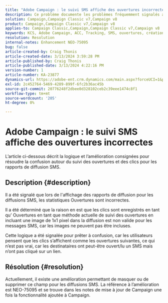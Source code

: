 ```yaml
---
title: "Adobe Campaign : le suivi SMS affiche des ouvertures incorrectes"
description: Ce problème documente les problèmes fréquemment signalés avec le suivi de diffusion SMS affichant des ouvertures incorrectes dans les rapports de diffusion.
solution: Campaign,Campaign Classic v7,Campaign v8
product: Campaign,Campaign Classic v7,Campaign v8
applies-to: Campaign Classic,Campaign,Campaign Classic v7,Campaign v8
keywords: KCS, Adobe Campaign, ACC, Tracking, SMS, ouvertures, création de rapports
resolution: Resolution
internal-notes: Enhancement NEO-75095
bug: false
article-created-by: Craig Thonis
article-created-date: 3/13/2024 3:59:28 PM
article-published-by: Craig Thonis
article-published-date: 3/13/2024 4:22:16 PM
version-number: 1
article-number: KA-23877
dynamics-url: https://adobe-ent.crm.dynamics.com/main.aspx?forceUCI=1&pagetype=entityrecord&etn=knowledgearticle&id=5b0416a9-52e1-ee11-904d-6045bd006079
exl-id: 2c452764-5469-4289-899f-6fc2b36ac45b
source-git-commit: 20776248f2dbee0d328102ceb2c39eee1474c8f1
workflow-type: tm+mt
source-wordcount: '205'
ht-degree: 0%

---
```


# Adobe Campaign : le suivi SMS affiche des ouvertures incorrectes


L’article ci-dessous décrit la logique et l’amélioration consignées pour résoudre la confusion autour du suivi des ouvertures et des clics pour les rapports de diffusion SMS.

## Description {#description}


Il a été signalé que lors de l&#39;affichage des rapports de diffusion pour les diffusions SMS, les statistiques Ouvertures sont incorrectes.

Il a été déterminé que la raison en est que les clics sont enregistrés en tant qu’ Ouvertures en tant que méthode actuelle de suivi des ouvertures en incluant une image de 1x1 pixel dans la diffusion est non valide pour les messages SMS, car les images ne peuvent pas être incluses.

Cette logique a été signalée pour prêter à confusion, car les utilisateurs pensent que les clics s’affichent comme les ouvertures suivantes, ce qui n’est pas vrai, car les destinataires ont peut-être ouvert/lu un SMS mais n’ont pas cliqué sur un lien.


## Résolution {#resolution}


Actuellement, il existe une amélioration permettant de masquer ou de supprimer ce champ pour les diffusions SMS. La référence à l’amélioration est NEO-75095 et se trouve dans les notes de mise à jour de Campaign une fois la fonctionnalité ajoutée à Campaign.

